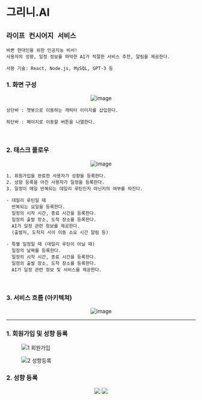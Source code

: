 # 그리니.AI
## `라이프 컨시어지 서비스` 

    바쁜 현대인을 위한 인공지능 비서!
    사용자의 성향, 일정 정보를 파악한 AI가 적절한 서비스 추천, 알림을 제공한다.

    사용 기술: React, Node.js, MySQL, GPT-3 등




### 1. 화면 구성

<div align = "center">

![image](https://user-images.githubusercontent.com/103303021/207062840-726d439a-82ca-4b94-9e36-885b8d99af52.png)
</div>

    상단바 : 챗봇으로 이동하는 캐릭터 이미지를 삽입한다.

    하단바 : 페이지로 이동할 버튼을 나열한다.


<br>



### 2. 태스크 플로우

<div align = "center">

![image](https://user-images.githubusercontent.com/103303021/206640631-9ce13761-67b2-44fc-b231-57bf4862fb33.png)

</div>

    1. 회원가입을 완료한 사용자가 성향을 등록한다.
    2. 성향 등록을 마친 사용자가 일정을 등록한다.
    3. 일정이 매일 반복되는 데일리 루틴인지 아닌지의 여부를 따진다.
    
    - 데일리 루틴일 때 
      반복되는 요일을 등록한다.
      일정의 시작 시간, 종료 시간을 등록한다.
      일정의 출발 장소, 도착 장소를 등록한다.
      AI가 일정 관련 정보를 제공한다.
      (출발지, 도착지 사이 이동 소요 시간 알림 등)

    - 특별 일정일 때 (데일리 루틴이 아닐 때)
      일정의 날짜를 등록한다.
      일정의 시작 시간, 종료 시간을 등록한다.
      일정의 출발 장소, 도착 장소를 등록한다.
      AI가 일정 관련 정보 및 서비스를 제공한다.

<br>



### 3. 서비스 흐름 (아키텍쳐)

<div align = "center">

![image](https://user-images.githubusercontent.com/103303021/207067604-056869d4-6bce-4156-8b55-518247a2d215.png)

</div>
    
<hr>

### 1. 회원가입 및 성향 등록

<figure class="third">

![1  회원가입](https://user-images.githubusercontent.com/103303021/207070277-70bd31e5-1c65-4b42-96c4-28160d430481.gif)

![2  성향등록](https://user-images.githubusercontent.com/103303021/207070542-3f1b645a-713b-4f27-82c7-20e84f916225.gif)

</figure>

### 2. 성향 등록


<p align="center">
<img src="https://user-images.githubusercontent.com/103303021/207070277-70bd31e5-1c65-4b42-96c4-28160d430481.gif">
<img src="https://user-images.githubusercontent.com/103303021/207070542-3f1b645a-713b-4f27-82c7-20e84f916225.gif">

</p>